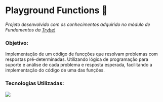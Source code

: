 <h1>Playground Functions 🎢</h1>
<p><em>Projeto desenvolvido com os conhecimentos adquirido no módulo de Fundamentos da <a href="https://www.betrybe.com/" alt="Site da Trybe">Trybe!</a></em></p>

<h3>Objetivo:</h3>
<p>Implementação de um código de funcções que resolvam problemas com respostas pré-determinadas. Utilizando lógica de programação para suporte e análise de cada problema e resposta esperada, facilitando a implementação do código de uma das funções.</p>

<h3>Tecnologias Utilizadas:</h3>
<img src='https://img.shields.io/badge/JavaScript-F7DF1E?style=for-the-badge&logo=javascript&logoColor=black'></img>
